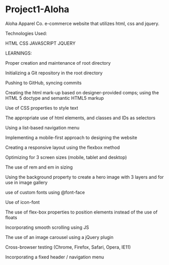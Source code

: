 # Project1-Aloha

Aloha Apparel Co. e-commerce website that utilizes html, css and jquery. 

Technologies Used: 

HTML
CSS 
JAVASCRIPT
JQUERY 

LEARNINGS: 

Proper creation and maintenance of root directory

Initializing a Git repository in the root directory 

Pushing to GitHub, syncing commits

Creating the html mark-up based on designer-provided comps; using the HTML 5 doctype and semantic HTML5 markup

Use of CSS properties to style text 

The appropriate use of html elements, and classes and IDs as selectors

Using a list-based navigation menu

Implementing a mobile-first approach to designing the website 

Creating a responsive layout using the flexbox method

Optimizing for 3 screen sizes (mobile, tablet and desktop)

The use of rem and em in sizing 

Using the background property to create a hero image with 3 layers and for use in image gallery 

use of custom fonts using @font-face 

Use of icon-font 

The use of flex-box properties to position elements instead of the use of floats

Incorporating smooth scrolling using JS 

The use of an image carousel using a jQuery plugin 

Cross-browser testing (Chrome, Firefox, Safari, Opera, IE11)

Incorporating a fixed header / navigation menu 



